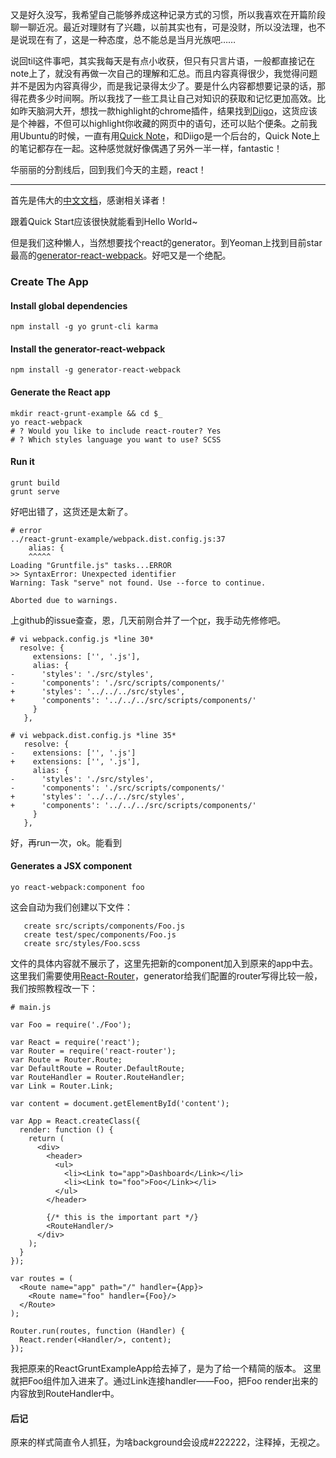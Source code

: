 又是好久没写，我希望自己能够养成这种记录方式的习惯，所以我喜欢在开篇阶段聊一聊近况。最近对理财有了兴趣，以前其实也有，可是没财，所以没法理，也不是说现在有了，这是一种态度，总不能总是当月光族吧……

说回til这件事吧，其实我每天是有点小收获，但只有只言片语，一般都直接记在note上了，就没有再做一次自己的理解和汇总。而且内容真得很少，我觉得问题并不是因为内容真得少，而是我记录得太少了。要是什么内容都想要记录的话，那得花费多少时间啊。所以我找了一些工具让自己对知识的获取和记忆更加高效。比如昨天脑洞大开，想找一款highlight的chrome插件，结果找到[Diigo](https://chrome.google.com/webstore/detail/diigo-web-collector-captu)，这货应该是个神器，不但可以highlight你收藏的网页中的语句，还可以贴个便条。之前我用Ubuntu的时候，一直有用[Quick Note](https://chrome.google.com/webstore/detail/quick-note)，和Diigo是一个后台的，Quick Note上的笔记都存在一起。这种感觉就好像偶遇了另外一半一样，fantastic！

华丽丽的分割线后，回到我们今天的主题，react！

-----

首先是伟大的[中文文档](http://115.29.248.36/react/docs/getting-started.html)，感谢相关译者！

跟着Quick Start应该很快就能看到Hello World~

但是我们这种懒人，当然想要找个react的generator。到Yeoman上找到目前star最高的[generator-react-webpack](https://github.com/newtriks/generator-react-webpack)。好吧又是一个绝配。

### Create The App

#### Install global dependencies
```
npm install -g yo grunt-cli karma
```
#### Install the generator-react-webpack
```
npm install -g generator-react-webpack
```
#### Generate the React app
```
mkdir react-grunt-example && cd $_
yo react-webpack
# ? Would you like to include react-router? Yes
# ? Which styles language you want to use? SCSS
```
#### Run it
```
grunt build
grunt serve
```
好吧出错了，这货还是太新了。
```
# error
../react-grunt-example/webpack.dist.config.js:37
    alias: {
    ^^^^^
Loading "Gruntfile.js" tasks...ERROR
>> SyntaxError: Unexpected identifier
Warning: Task "serve" not found. Use --force to continue.

Aborted due to warnings.
```
上github的issue查查，恩，几天前刚合并了一个[pr](https://github.com/newtriks/generator-react-webpack/pull/65)，我手动先修修吧。
```
# vi webpack.config.js *line 30*
  resolve: {
     extensions: ['', '.js'],
     alias: {
-      'styles': './src/styles',
-      'components': './src/scripts/components/'
+      'styles': '../../../src/styles',
+      'components': '../../../src/scripts/components/'
     }
   },

# vi webpack.dist.config.js *line 35*
   resolve: {
-    extensions: ['', '.js']
+    extensions: ['', '.js'],
     alias: {
-      'styles': './src/styles',
-      'components': './src/scripts/components/'
+      'styles': '../../../src/styles',
+      'components': '../../../src/scripts/components/'
     }
   },
```
好，再run一次，ok。能看到
#### Generates a JSX component
```
yo react-webpack:component foo
```
这会自动为我们创建以下文件：
```
   create src/scripts/components/Foo.js
   create test/spec/components/Foo.js
   create src/styles/Foo.scss
```
文件的具体内容就不展示了，这里先把新的component加入到原来的app中去。
这里我们需要使用[React-Router](https://github.com/rackt/react-router/blob/master/docs/guides/overview.md)，generator给我们配置的router写得比较一般，我们按照教程改一下：
```
# main.js

var Foo = require('./Foo');

var React = require('react');
var Router = require('react-router');
var Route = Router.Route;
var DefaultRoute = Router.DefaultRoute;
var RouteHandler = Router.RouteHandler;
var Link = Router.Link;

var content = document.getElementById('content');

var App = React.createClass({
  render: function () {
    return (
      <div>
        <header>
          <ul>
            <li><Link to="app">Dashboard</Link></li>
            <li><Link to="foo">Foo</Link></li>
          </ul>
        </header>

        {/* this is the important part */}
        <RouteHandler/>
      </div>
    );
  }
});

var routes = (
  <Route name="app" path="/" handler={App}>
    <Route name="foo" handler={Foo}/>
  </Route>
);

Router.run(routes, function (Handler) {
  React.render(<Handler/>, content);
});
```
我把原来的ReactGruntExampleApp给去掉了，是为了给一个精简的版本。
这里就把Foo组件加入进来了。通过Link连接handler——Foo，把Foo render出来的内容放到RouteHandler中。
#### 后记
原来的样式简直令人抓狂，为啥background会设成#222222，注释掉，无视之。

